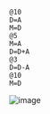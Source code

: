 ```
@10
D=A
M=D
@5
M=A
D=D+A
@3
D=D-A
@10
M=D
```
![image]("../../../../../../assets/codigoassembler.png")
